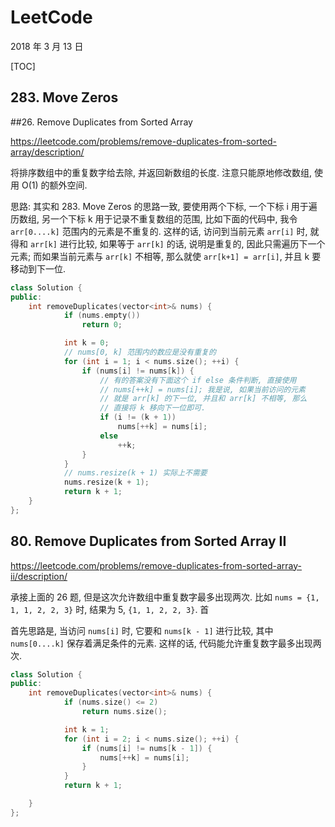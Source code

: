 # LeetCode

2018 年 3 月 13 日

[TOC]

## 283. Move Zeros



##26. Remove Duplicates from Sorted Array

https://leetcode.com/problems/remove-duplicates-from-sorted-array/description/

将排序数组中的重复数字给去除, 并返回新数组的长度. 注意只能原地修改数组, 使用 O(1) 的额外空间.

思路: 其实和 283. Move Zeros 的思路一致, 要使用两个下标, 一个下标 i 用于遍历数组, 另一个下标 k 用于记录不重复数组的范围, 比如下面的代码中, 我令 `arr[0....k]` 范围内的元素是不重复的. 这样的话, 访问到当前元素 `arr[i]` 时, 就得和 `arr[k]` 进行比较, 如果等于 `arr[k]` 的话, 说明是重复的, 因此只需遍历下一个元素; 而如果当前元素与 `arr[k]` 不相等, 那么就使 `arr[k+1] = arr[i]`, 并且 k 要移动到下一位.

```cpp
class Solution {
public:
    int removeDuplicates(vector<int>& nums) {
            if (nums.empty())
                return 0;

            int k = 0;
            // nums[0, k] 范围内的数应是没有重复的
            for (int i = 1; i < nums.size(); ++i) {
                if (nums[i] != nums[k]) {
                  	// 有的答案没有下面这个 if else 条件判断, 直接使用
                  	// nums[++k] = nums[i]; 我是说, 如果当前访问的元素
                  	// 就是 arr[k] 的下一位, 并且和 arr[k] 不相等, 那么
                  	// 直接将 k 移向下一位即可.
                    if (i != (k + 1))
                        nums[++k] = nums[i];
                    else
                        ++k;
                }
            }
      		// nums.resize(k + 1) 实际上不需要
            nums.resize(k + 1);
            return k + 1;
    }
};
```



## 80. Remove Duplicates from Sorted Array II

https://leetcode.com/problems/remove-duplicates-from-sorted-array-ii/description/

承接上面的 26 题, 但是这次允许数组中重复数字最多出现两次. 比如 `nums = {1, 1, 1, 2, 2, 3}` 时, 结果为 5, `{1, 1, 2, 2, 3}`. 首

首先思路是, 当访问 `nums[i]` 时, 它要和 `nums[k - 1]` 进行比较, 其中 `nums[0....k]` 保存着满足条件的元素. 这样的话, 代码能允许重复数字最多出现两次.

```cpp
class Solution {
public:
    int removeDuplicates(vector<int>& nums) {
            if (nums.size() <= 2)
                return nums.size();

            int k = 1;
            for (int i = 2; i < nums.size(); ++i) {
                if (nums[i] != nums[k - 1]) {
                    nums[++k] = nums[i];
                }
            }
            return k + 1;

    }
};
```